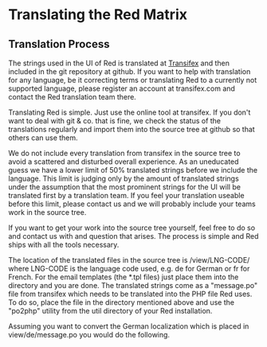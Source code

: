 Translating the Red Matrix
==========================

Translation Process
-------------------

The strings used in the UI of Red is translated at [Transifex][1] and then
included in the git repository at github. If you want to help with translation
for any language, be it correcting terms or translating Red to a
currently not supported language, please register an account at transifex.com
and contact the Red translation team there.

Translating Red is simple. Just use the online tool at transifex. If you
don't want to deal with git & co. that is fine, we check the status of the
translations regularly and import them into the source tree at github so that
others can use them.

We do not include every translation from transifex in the source tree to avoid
a scattered and disturbed overall experience. As an uneducated guess we have a
lower limit of 50% translated strings before we include the language. This
limit is judging only by the amount of translated strings under the assumption
that the most prominent strings for the UI will be translated first by a
translation team. If you feel your translation useable before this limit,
please contact us and we will probably include your teams work in the source
tree.

If you want to get your work into the source tree yourself, feel free to do so
and contact us with and question that arises. The process is simple and
Red ships with all the tools necessary.

The location of the translated files in the source tree is
    /view/LNG-CODE/
where LNG-CODE is the language code used, e.g. de for German or fr for French.
For the email templates (the *.tpl files) just place them into the directory
and you are done. The translated strings come as a "message.po" file from
transifex which needs to be translated into the PHP file Red uses.  To do
so, place the file in the directory mentioned above and use the "po2php"
utility from the util directory of your Red installation.

Assuming you want to convert the German localization which is placed in
view/de/message.po you would do the following.

1. Navigate at the command prompt to the base directory of your
   Red installation

2. Execute the po2php script, which will place the translation
   in the strings.php file that is used by Red.

       $> php util/po2php.php view/de/message.po

   The output of the script will be placed at view/de/strings.php where
   froemdoca os expecting it, so you can test your translation mmediately.
                                  
3. Visit your Red page to check if it still works in the language you
   just translated. If not try to find the error, most likely PHP will give
   you a hint in the log/warnings.about the error.
                                        
   For debugging you can also try to "run" the file with PHP. This should
   not give any output if the file is ok but might give a hint for
   searching the bug in the file.

       $> php view/de/strings.php

4. commit the two files with a meaningful commit message to your git
   repository, push it to your fork of the Red repository at github and
   issue a pull request for that commit.

Utilities
---------

Additional to the po2php script there are some more utilities for translation
in the "util" directory of the Red source tree.  If you only want to
translate Red into another language you wont need any of these tools most
likely but it gives you an idea how the translation process of Red
works.

For further information see the utils/README file.

Known Problems
--------------

* Red uses the language setting of the visitors browser to determain the
  language for the UI. Most of the time this works, but there are some known
  quirks.
* the early translations are based on the friendica translations, if you 
  some rough translations please let us know or fix them at Transifex.

Links
------
[1]:   http://www.transifex.com/projects/p/red-matrix/

